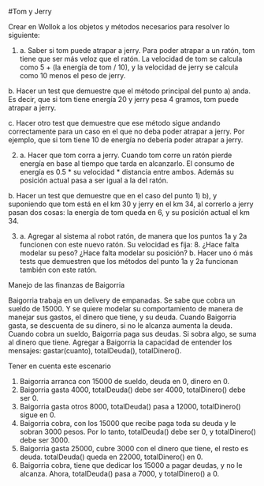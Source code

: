 #Tom y Jerry


Crear en Wollok a los objetos y métodos necesarios para resolver lo siguiente:

 1. a.	Saber si tom puede atrapar a jerry. Para poder atrapar a un ratón, tom tiene que ser más veloz que el ratón. La velocidad de tom se calcula como 5 + (la energía de tom / 10), y la velocidad de jerry se calcula como 10 menos el peso de jerry.

b.	Hacer un test que demuestre que el método principal del punto a) anda. Es decir, que si tom tiene energía 20 y jerry pesa 4 gramos, tom puede atrapar a jerry.

c.	Hacer otro test que demuestre que ese método sigue andando correctamente para un caso en el que no deba poder atrapar a jerry.  Por ejemplo, que si tom tiene 10 de energía no debería poder atrapar a jerry.

2.	a.	Hacer que tom corra a jerry. Cuando tom corre un ratón pierde energía en base al tiempo que tarda en alcanzarlo. El consumo de energía es 0.5 * su velocidad * distancia entre ambos. Además su posición actual pasa a ser igual a la del ratón. 

b.	Hacer un test que demuestre que en el caso del punto 1) b), y suponiendo que tom está en el km 30 y jerry en el km 34, al correrlo a jerry pasan dos cosas: la energía de tom queda en 6, y su posición actual el km 34.

3.	a.	Agregar al sistema al robot ratón, de manera que los puntos 1a y 2a funcionen con este nuevo ratón. Su velocidad es fija: 8. ¿Hace falta modelar su peso? ¿Hace falta modelar su posición?
b.	Hacer uno ó más tests que demuestren que los métodos del punto 1a y 2a funcionan también con este ratón.

Manejo de las finanzas de Baigorria

Baigorria  trabaja en un delivery de empanadas. Se sabe que cobra un sueldo de 15000. Y se quiere modelar su comportamiento de manera de manejar sus gastos, el dinero que tiene, y su deuda. Cuando Baigorria gasta, se descuenta de su dinero, si no le alcanza aumenta la deuda. Cuando cobra un sueldo, Baigorria paga sus deudas. Si sobra algo, se suma al dinero que tiene. Agregar a Baigorria la capacidad de entender los mensajes: gastar(cuanto), totalDeuda(), totalDinero().

Tener en cuenta este escenario

1.	Baigorria arranca con 15000 de sueldo, deuda en 0, dinero en 0.
2.	Baigorria gasta 4000, totalDeuda() debe ser 4000, totalDinero() debe ser 0.
3.	Baigorria gasta otros 8000, totalDeuda() pasa a 12000, totalDinero() sigue en 0.
4.	Baigorria cobra, con los 15000 que recibe paga toda su deuda y le sobran 3000 pesos. Por lo tanto, totalDeuda() debe ser 0, y totalDinero() debe ser 3000.
5.	Baigorria gasta 25000, cubre 3000 con el dinero que tiene, el resto es deuda. totalDeuda() queda en 22000, totalDinero() en 0.
6.	Baigorria cobra, tiene que dedicar los 15000 a pagar deudas, y no le alcanza. Ahora, totalDeuda() pasa a 7000, y totalDinero() a 0.
